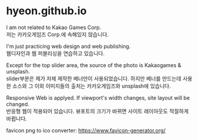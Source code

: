 # hyeon.github.io

I am not related to Kakao Games Corp.<br>
저는 카카오게임즈 Corp.에 속해있지 않습니다.

I'm just practicing web design and web publishing.<br>
웹디자인과 웹 퍼블리싱을 연습하고 있습니다.

Except for the top slider area, the source of the photo is Kakaogames & unsplash.<br>
slider부분은 제가 자체 제작한 베너만이 사용되었습니다. 하지만 베너를 만드는데 사용한 소스와 그 이외 이미지들의 출처는 카카오게임즈와 unsplash에 있습니다.

Responsive Web is applyed. If viewport's width changes, site layout will be changed.<br>
반응형 웹이 적용되어 있습니다. 뷰포트의 크기가 바뀌면 사이트 레이아웃도 적절하게 바뀝니다.

favicon png to ico converter: https://www.favicon-generator.org/
